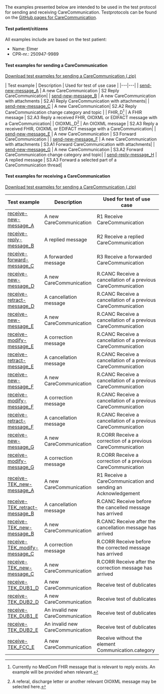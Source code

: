 The examples presented below are intended to be used in the test protocol for sending and receiving CareCommunication. Testprotocols can be found on the [GitHub pages for CareCommunication](https://medcomdk.github.io/dk-medcom-carecommunication/#2-test-and-certification). 


#### Test patient/citizens
All examples include are based on the test patient:
* Name: Elmer
* CPR-nr.: 250947-9989

#### Test examples for sending a CareCommunication

[Download test examples for sending a CareCommunication (.zip)](./TestExamples/CareCommunication_Ex_send.zip)

|  Test example     |     Description     | Used for test of use case |
|---|---|
| [send-new-message_A](./Bundle-eb46ca59-3982-4eaf-b5eb-9ac1eaa88a31.html) | A new CareCommunication   | S2 Reply CareCommunication|
| [send-new-message_B](./Bundle-61da3914-596e-430c-8996-683b2e686e54.html) | A new CareCommunication with attachments  | S2.A1 Reply CareCommunication with attachments|
| [send-new-message_C](./Bundle-ffdd0aa5-7eb3-4297-b73f-b6dbbf8e1eb6.html) | A new CareCommunication| S2.A2 Reply CareCommunication change category and topic |
| FHIR_D[^1] | A FHIR message  |  S2.A3 Reply a received FHIR, OIOXML or EDIFACT message with a CareCommunication|
| OIOXML_D[^2] | An OIOXML message |  S2.A3 Reply a received FHIR, OIOXML or EDIFACT message with a CareCommunication|
| [send-new-message_E](./Bundle-94ef05ca-fa16-4029-9cb0-f3fd4208815b.html) | A new CareCommunication  | S3 Forward CareCommunication |
| [send-new-message_F](./Bundle-3ea9d0db-83c6-4730-a806-5abfb56c597e.html) | A new CareCommunication with attachments  | S3.A1 Forward CareCommunication with attachments|
| [send-new-message_G](./Bundle-96518f3d-4958-40ec-9af6-4ca83a7eebae.html) | A new CareCommunication | S3.A2 Forward CareCommunication change category and topic|
| [send-reply-message_H](./Bundle-1662dc38-e995-4dd0-ab2a-064b21256acc.html) | A replied message | S3.A3 Forward a selected part of a CareCommunication thread|

[^1]: Currently no MedCom FHIR message that is relevant to reply exists. An example will be provided when relevant.
[^2]: A referal, discharge letter or another relevant OIOXML message may be selected here. 

#### Test examples for receiving a CareCommunication

[Download test examples for sending a CareCommunication (.zip)](./TestExamples/CareCommunication_Ex_receive.zip)

|  Test example     |     Description     | Used for test of use case |
|---|---|---|
| [receive-new-message_A](./Bundle-408bc1bd-1b11-45df-be3b-cce46896129b) | A new CareCommunication  | R1 Receive CareCommunication|
| [receive-reply-message_B](./Bundle-b31383c8-3ece-458c-9025-8f9d810b0eb3) | A replied message |R2 Receive a replied CareCommunication |
| [receive-forward-message_C](./Bundle-01c99a92-f4ea-45f9-9dba-07e071f2d7dc) | A forwarded message | R3 Receive a forwarded CareCommunication|
| [receive-new-message_D](./Bundle-fe327826-ed94-422f-8cf1-9d617e6a84fd) | A new CareCommunication   | R.CANC Receive a cancellation of a previous CareCommunication |
| [receive-retract-message_D](./Bundle-7eb8b5c6-8088-4ebc-95dd-ab759983ad28) | A cancellation message  |R.CANC Receive a cancellation of a previous CareCommunication |
| [receive-new-message_E](./Bundle-2ac8d2fe-d1b5-44d8-8778-259b025427f0) | A new CareCommunication| R.CANC Receive a cancellation of a previous CareCommunication |
| [receive-modify-message_E](./Bundle-f1cd8f5b-efd3-4670-8f3c-6f019ce87fcc) | A correction message| R.CANC Receive a cancellation of a previous CareCommunication |
| [receive-retract-message_E](./Bundle-f38e7398-11f2-4ef0-af35-088f6cad1e3d) | A cancellation message |R.CANC Receive a cancellation of a previous CareCommunication |
| [receive-new-message_F](./Bundle-4274d7f5-5e54-492c-acdd-d0d091f497f1) | A new CareCommunication | R.CANC Receive a cancellation of a previous CareCommunication|
| [receive-modify-message_F](./Bundle-470b33f5-0fad-4dd0-a478-fa01d0281284) | A correction message | R.CANC Receive a cancellation of a previous CareCommunication|
| [receive-retract-message_F](./Bundle-1dfc2652-0720-4d18-859d-fc0ed20c3be6) | A cancellation message| R.CANC Receive a cancellation of a previous CareCommunication |
| [receive-new-message_G](./Bundle-a4c0dfda-cc56-4b7b-8646-fa9904c429c4) | A new CareCommunication | R.CORR Receive a correction of a previous CareCommunication |
| [receive-modify-message_G](./Bundle-3ed65285-99ee-4479-86b5-360cc475a9a8) | A correction message | R.CORR Receive a correction of a previous CareCommunication|
| [receive-TEK_new-message_A](./Bundle-8d60b469-b679-42ea-9539-d88075881e8e) | A new CareCommunication | R1 Receive a CareCommunication and sending an Acknowledgement |
| [receive-TEK_retract-message_B](./Bundle-51083675-92ea-4bb0-872d-10ad047253fa) | A cancellation message  |R.CANC Receive before the cancelled message has arrived |
| [receive-TEK_new-message_B](./Bundle-5dd78bc4-4db6-4ddb-894c-5fe492c21ac4) | A new CareCommunication  | R.CANC Receive after the cancellation message has arrived|
| [receive-TEK_modify-message_C](./Bundle-ddc3894e-6139-4ce7-a090-2c0c4871f341) | A correction message  | R.CORR Receive before the corrected message has arrived|
| [receive-TEK_new-message_C](./Bundle-43627b1b-dcc8-42a4-a095-99ae60d515e9) | A new CareCommunication  | R.CORR Receive after the correction message has arrived|
| [receive-TEK_DUB1_D](./Bundle-51a74b4a-18a7-442b-aea3-b8788ee88588) | A new CareCommunication  | Receive test of dublicates|
| [receive-TEK_DUB2_D](./Bundle-50e8918d-b361-4b14-938f-4874e10f3948) | A new CareCommunication  | Receive test of dublicates |
| [receive-TEK_DUB1_E](./Bundle-591a64d8-495f-417a-9835-934c7da8bbf6) | An invalid new CareCommunication | Receive test of dublicates |
| [receive-TEK_DUB2_E](./Bundle-09ac721c-8c40-4fe9-a8b6-180e7e392ea7) | An invalid new CareCommunication | Receive test of dublicates|
| [receive-TEK_FCC_E](./Bundle-eb9381ba-8cb4-4103-b38e-5087894adc72) | A new CareCommunication  | Receive without the element Communication.category|

